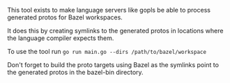 This tool exists to make language servers like gopls be able to process generated protos for Bazel workspaces.

It does this by creating symlinks to the generated protos in locations where the language compiler expects them.

To use the tool run `go run main.go --dirs /path/to/bazel/workspace`

Don't forget to build the proto targets using Bazel as the symlinks point to the generated protos in the bazel-bin directory.
